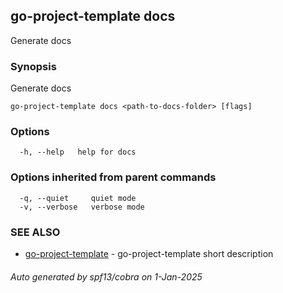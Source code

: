 ## go-project-template docs

Generate docs

### Synopsis

Generate docs

```
go-project-template docs <path-to-docs-folder> [flags]
```

### Options

```
  -h, --help   help for docs
```

### Options inherited from parent commands

```
  -q, --quiet     quiet mode
  -v, --verbose   verbose mode
```

### SEE ALSO

* [go-project-template](go-project-template.md)	 - go-project-template short description

###### Auto generated by spf13/cobra on 1-Jan-2025
